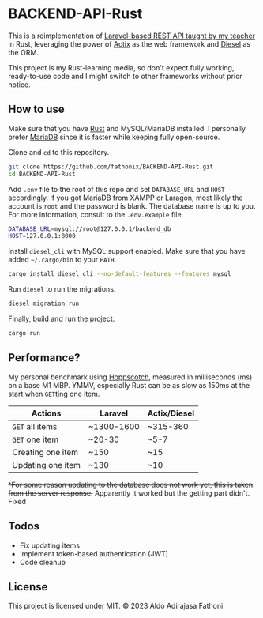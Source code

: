 # BACKEND-API-Rust

This is a reimplementation of [Laravel-based REST API taught by my teacher](https://github.com/muflikhandimasd/BACKEND-API)
in Rust, leveraging the power of [Actix](https://actix.rs) as the web framework and
[Diesel](https://diesel.rs) as the ORM.

This project is my Rust-learning media, so don't expect fully working, ready-to-use code and
I might switch to other frameworks without prior notice.

## How to use

Make sure that you have [Rust](https://rust-lang.org) and MySQL/MariaDB installed.
I personally prefer [MariaDB](https://mariadb.org) since it is faster while
keeping fully open-source.

Clone and `cd` to this repository.
```bash
git clone https://github.com/fathonix/BACKEND-API-Rust.git
cd BACKEND-API-Rust
```

Add `.env` file to the root of this repo and set `DATABASE_URL` and `HOST` accordingly.
If you got MariaDB from XAMPP or Laragon, most likely the account is `root`
and the password is blank. The database name is up to you.
For more information, consult to the `.env.example` file.
```bash
DATABASE_URL=mysql://root@127.0.0.1/backend_db
HOST=127.0.0.1:8000
```

Install `diesel_cli` with MySQL support enabled. Make sure that you have
added `~/.cargo/bin` to your `PATH`.
```bash
cargo install diesel_cli --no-default-features --features mysql
```

Run `diesel` to run the migrations.
```bash
diesel migration run
```

Finally, build and run the project.
```bash
cargo run
```

## Performance?

My personal benchmark using [Hoppscotch](https://hoppscotch.io), measured in milliseconds (ms)
on a base M1 MBP. YMMV, especially Rust can be as slow as 150ms at the start when `GET`ting one item.

| Actions           | Laravel    | Actix/Diesel |
| ----------------- | ---------- | ------------ |
| `GET` all items   | ~1300-1600 | ~315-360     |
| `GET` one item    | ~20-30     | ~5-7         |
| Creating one item | ~150       | ~15          |
| Updating one item | ~130       | ~10          |

~~^For some reason updating to the database does not work yet, this is taken from the server response.~~ Apparently it worked but the getting part didn't. Fixed

## Todos

* Fix updating items
* Implement token-based authentication (JWT)
* Code cleanup

## License

This project is licensed under MIT. © 2023 Aldo Adirajasa Fathoni